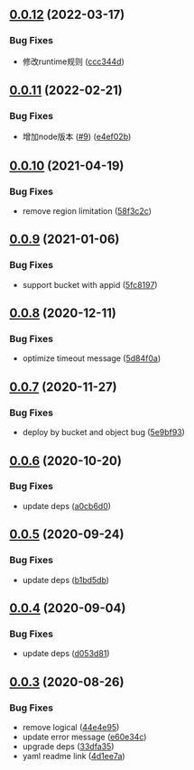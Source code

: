 ## [0.0.12](https://github.com/serverless-components/tencent-layer/compare/v0.0.11...v0.0.12) (2022-03-17)


### Bug Fixes

* 修改runtime规则 ([ccc344d](https://github.com/serverless-components/tencent-layer/commit/ccc344dc7d4463e466aa8f3870902da1bb5570df))

## [0.0.11](https://github.com/serverless-components/tencent-layer/compare/v0.0.10...v0.0.11) (2022-02-21)


### Bug Fixes

* 增加node版本 ([#9](https://github.com/serverless-components/tencent-layer/issues/9)) ([e4ef02b](https://github.com/serverless-components/tencent-layer/commit/e4ef02b858de98a550306211d3af98eaa52544d5))

## [0.0.10](https://github.com/serverless-components/tencent-layer/compare/v0.0.9...v0.0.10) (2021-04-19)


### Bug Fixes

* remove region limitation ([58f3c2c](https://github.com/serverless-components/tencent-layer/commit/58f3c2c4abce8bdd4dcbe77a9b2e1ad4c6c93f97))

## [0.0.9](https://github.com/serverless-components/tencent-layer/compare/v0.0.8...v0.0.9) (2021-01-06)


### Bug Fixes

* support bucket with appid ([5fc8197](https://github.com/serverless-components/tencent-layer/commit/5fc81979494acfd97056a1862e11e062ce5ede5a))

## [0.0.8](https://github.com/serverless-components/tencent-layer/compare/v0.0.7...v0.0.8) (2020-12-11)


### Bug Fixes

* optimize timeout message ([5d84f0a](https://github.com/serverless-components/tencent-layer/commit/5d84f0a6979976cdb3333fb31036dfa01ecd5062))

## [0.0.7](https://github.com/serverless-components/tencent-layer/compare/v0.0.6...v0.0.7) (2020-11-27)


### Bug Fixes

* deploy by bucket and object bug ([5e9bf93](https://github.com/serverless-components/tencent-layer/commit/5e9bf93a49725462fcbcd2d58cd74fb64583c8f6))

## [0.0.6](https://github.com/serverless-components/tencent-layer/compare/v0.0.5...v0.0.6) (2020-10-20)


### Bug Fixes

* update deps ([a0cb6d0](https://github.com/serverless-components/tencent-layer/commit/a0cb6d0f201cd859477d0406be6f665e40be6736))

## [0.0.5](https://github.com/serverless-components/tencent-layer/compare/v0.0.4...v0.0.5) (2020-09-24)


### Bug Fixes

* update deps ([b1bd5db](https://github.com/serverless-components/tencent-layer/commit/b1bd5db7a8e47c1c65e63fba1404966649fcf35a))

## [0.0.4](https://github.com/serverless-components/tencent-layer/compare/v0.0.3...v0.0.4) (2020-09-04)


### Bug Fixes

* update deps ([d053d81](https://github.com/serverless-components/tencent-layer/commit/d053d8165543b09ae62fa9b95940767a1748be49))

## [0.0.3](https://github.com/serverless-components/tencent-layer/compare/v0.0.2...v0.0.3) (2020-08-26)


### Bug Fixes

* remove logical ([44e4e95](https://github.com/serverless-components/tencent-layer/commit/44e4e957d5d7bef677e6fd35bfd0713823c3afb6))
* update error message ([e60e34c](https://github.com/serverless-components/tencent-layer/commit/e60e34cda4ce3d17451df4a04daca833d2297ff6))
* upgrade deps ([33dfa35](https://github.com/serverless-components/tencent-layer/commit/33dfa35afd0f0958160a7049874eef1b10ebddc2))
* yaml readme link ([4d1ee7a](https://github.com/serverless-components/tencent-layer/commit/4d1ee7a870bc5957ef0806d5ee2032420199ff23))
